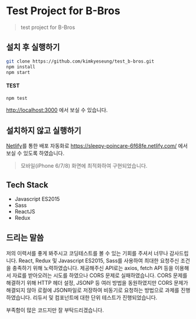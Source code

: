# Test Project for B-Bros

> test project for B-Bros

## 설치 후 실행하기

```bash
git clone https://github.com/kimkyeseung/test_b-bros.git
npm install
npm start
```
#### TEST
```bash
npm test
```
<http://localhost:3000> 에서 보실 수 있습니다.

## 설치하지 않고 실행하기

[Netlify](https://www.netlify.com/)를 통한 배포 자동화로
<https://sleepy-poincare-6f68fe.netlify.com/> 에서 보실 수 있도록 하였습니다.

> 모바일(iPhone 6/7/8) 화면에 최적화하여 구현되었습니다.

## Tech Stack
- Javascript ES2015
- Sass
- ReactJS
- Redux

## 드리는 말씀

저의 이력서를 좋게 봐주시고 코딩테스트를 볼 수 있는 기회를 주셔서 너무나 감사드립니다. React, Redux 및 Javascript ES2015, Sass를 사용하여 최대한 요청주신 조건을 충족하기 위해 노력하였습니다. 제공해주신 API로는 axios, fetch API 등을 이용해서 자료를 받아오려는 시도를 하였으나 CORS 문제로 실패하였습니다. CORS 문제를 해결하기 위해 HTTP 헤더 설정, JSONP 등 여러 방법을 동원하였지만 CORS 문제가 해결되지 않아 로컬에 JSON파일로 저장하여 비동기로 요청하는 방법으로 과제를 진행하였습니다. 리듀서 및 컴포넌트에 대한 단위 테스트가 진행되었습니다.

부족함이 많은 코드지만 잘 부탁드리겠습니다.
